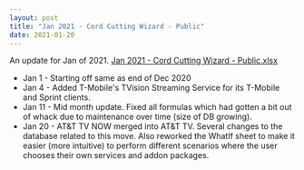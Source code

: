 ```yaml
---
layout: post
title: "Jan 2021 - Cord Cutting Wizard - Public"
date: 2021-01-20
---
```

<p>An update for Jan of 2021. <a href="/Jan 2021 - Cord Cutting Wizard - Public.xlsx">Jan 2021 - Cord Cutting Wizard - Public.xlsx</a>
  <p>
    <ul>
      <li>Jan 1 - Starting off same as end of Dec 2020
      <li>Jan 4 - Added T-Mobile's TVision Streaming Service for its T-Mobile and Sprint clients.
      <li>Jan 11 - Mid month update. Fixed all formulas which had gotten a bit out of whack due to maintenance over time (size of DB growing).
      <li>Jan 20 - AT&T TV NOW merged into AT&T TV. Several changes to the database related to this move. Also reworked the WhatIf sheet to make it easier (more intuitive) to perform different scenarios where the user chooses their own services and addon packages.

